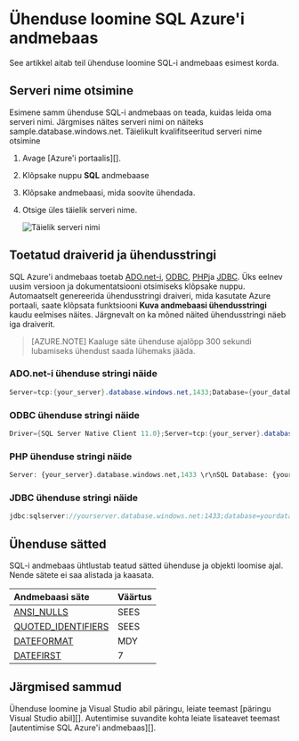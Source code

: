 <properties
   pageTitle="Ühenduse loomine SQL Azure'i andmebaas | Microsoft Azure'i"
   description="Kuidas leida serveri nimi ja ühenduse stringi teie soovite SQL Azure'i andmebaas"
   services="sql-data-warehouse"
   documentationCenter="NA"
   authors="sonyam"
   manager="barbkess"
   editor=""/>

<tags
   ms.service="sql-data-warehouse"
   ms.devlang="NA"
   ms.topic="get-started-article"
   ms.tgt_pltfrm="NA"
   ms.workload="data-services"
   ms.date="09/26/2016"
   ms.author="sonyama;barbkess"/>

# <a name="connect-to-azure-sql-data-warehouse"></a>Ühenduse loomine SQL Azure'i andmebaas

See artikkel aitab teil ühenduse loomine SQL-i andmebaas esimest korda.

## <a name="find-your-server-name"></a>Serveri nime otsimine

Esimene samm ühenduse SQL-i andmebaas on teada, kuidas leida oma serveri nimi.  Järgmises näites serveri nimi on näiteks sample.database.windows.net. Täielikult kvalifitseeritud serveri nime otsimine

1. Avage [Azure'i portaalis][].
2. Klõpsake nuppu **SQL** andmebaase 
3. Klõpsake andmebaasi, mida soovite ühendada.
4. Otsige üles täielik serveri nime.

    ![Täielik serveri nimi][1]

## <a name="supported-drivers-and-connection-strings"></a>Toetatud draiverid ja ühendusstringi

SQL Azure'i andmebaas toetab [ADO.net-i][], [ODBC][], [PHP][]ja [JDBC][]. Üks eelnev uusim versioon ja dokumentatsiooni otsimiseks klõpsake nuppu. Automaatselt genereerida ühendusstringi draiveri, mida kasutate Azure portaali, saate klõpsata funktsiooni **Kuva andmebaasi ühendusstringi** kaudu eelmises näites.  Järgnevalt on ka mõned näited ühendusstringi näeb iga draiverit.

> [AZURE.NOTE] Kaaluge säte ühenduse ajalõpp 300 sekundi lubamiseks ühendust saada lühemaks jääda.

### <a name="adonet-connection-string-example"></a>ADO.net-i ühenduse stringi näide

```C#
Server=tcp:{your_server}.database.windows.net,1433;Database={your_database};User ID={your_user_name};Password={your_password_here};Encrypt=True;TrustServerCertificate=False;Connection Timeout=30;
```

### <a name="odbc-connection-string-example"></a>ODBC ühenduse stringi näide

```C#
Driver={SQL Server Native Client 11.0};Server=tcp:{your_server}.database.windows.net,1433;Database={your_database};Uid={your_user_name};Pwd={your_password_here};Encrypt=yes;TrustServerCertificate=no;Connection Timeout=30;
```

### <a name="php-connection-string-example"></a>PHP ühenduse stringi näide

```PHP
Server: {your_server}.database.windows.net,1433 \r\nSQL Database: {your_database}\r\nUser Name: {your_user_name}\r\n\r\nPHP Data Objects(PDO) Sample Code:\r\n\r\ntry {\r\n   $conn = new PDO ( \"sqlsrv:server = tcp:{your_server}.database.windows.net,1433; Database = {your_database}\", \"{your_user_name}\", \"{your_password_here}\");\r\n    $conn->setAttribute( PDO::ATTR_ERRMODE, PDO::ERRMODE_EXCEPTION );\r\n}\r\ncatch ( PDOException $e ) {\r\n   print( \"Error connecting to SQL Server.\" );\r\n   die(print_r($e));\r\n}\r\n\rSQL Server Extension Sample Code:\r\n\r\n$connectionInfo = array(\"UID\" => \"{your_user_name}\", \"pwd\" => \"{your_password_here}\", \"Database\" => \"{your_database}\", \"LoginTimeout\" => 30, \"Encrypt\" => 1, \"TrustServerCertificate\" => 0);\r\n$serverName = \"tcp:{your_server}.database.windows.net,1433\";\r\n$conn = sqlsrv_connect($serverName, $connectionInfo);
```

### <a name="jdbc-connection-string-example"></a>JDBC ühenduse stringi näide

```Java
jdbc:sqlserver://yourserver.database.windows.net:1433;database=yourdatabase;user={your_user_name};password={your_password_here};encrypt=true;trustServerCertificate=false;hostNameInCertificate=*.database.windows.net;loginTimeout=30;
```

## <a name="connection-settings"></a>Ühenduse sätted

SQL-i andmebaas ühtlustab teatud sätted ühenduse ja objekti loomise ajal. Nende sätete ei saa alistada ja kaasata.

| Andmebaasi säte       | Väärtus                        |
| :--------------------- | :--------------------------- |
| [ANSI_NULLS][]         | SEES                           |
| [QUOTED_IDENTIFIERS][] | SEES                           |
| [DATEFORMAT][]         | MDY                          |
| [DATEFIRST][]          | 7                            |

## <a name="next-steps"></a>Järgmised sammud

Ühenduse loomine ja Visual Studio abil päringu, leiate teemast [päringu Visual Studio abil][]. Autentimise suvandite kohta leiate lisateavet teemast [autentimise SQL Azure'i andmebaas][].

<!--Articles-->
[Päring koos Visual Studio]: ./sql-data-warehouse-query-visual-studio.md
[SQL Azure'i andmebaas autentimine]: ./sql-data-warehouse-authentication.md

<!--MSDN references-->
[ADO.NET-I]: https://msdn.microsoft.com/library/e80y5yhx(v=vs.110).aspx
[ODBC]: https://msdn.microsoft.com/library/jj730314.aspx
[PHP]: https://msdn.microsoft.com/library/cc296172.aspx?f=255&MSPPError=-2147217396
[JDBC]: https://msdn.microsoft.com/library/mt484311(v=sql.110).aspx
[ANSI_NULLS]: https://msdn.microsoft.com/library/ms188048.aspx
[QUOTED_IDENTIFIERS]: https://msdn.microsoft.com/library/ms174393.aspx
[DATEFORMAT]: https://msdn.microsoft.com/library/ms189491.aspx
[DATEFIRST]: https://msdn.microsoft.com/library/ms181598.aspx

<!--Other-->
[Azure'i portaal]: https://portal.azure.com

<!--Image references-->
[1]: media/sql-data-warehouse-connect-overview/get-server-name.png


